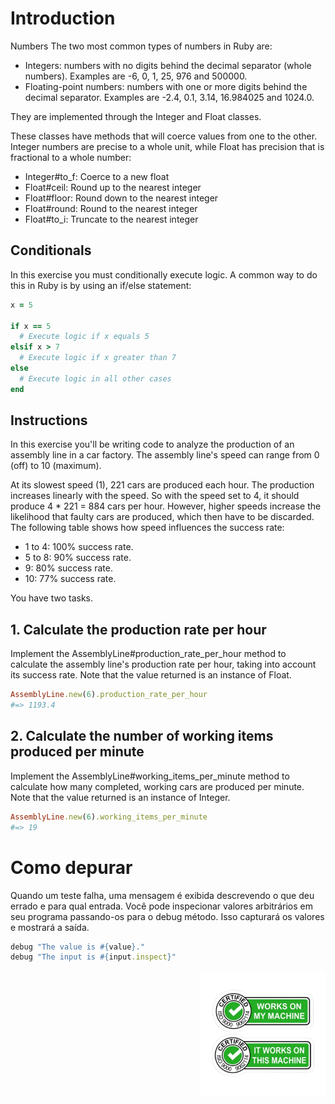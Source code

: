 # Introduction
Numbers
The two most common types of numbers in Ruby are:

- Integers: numbers with no digits behind the decimal separator (whole numbers). Examples are -6, 0, 1, 25, 976 and 500000.
- Floating-point numbers: numbers with one or more digits behind the decimal separator. Examples are -2.4, 0.1, 3.14, 16.984025 and 1024.0.

They are implemented through the Integer and Float classes.

These classes have methods that will coerce values from one to the other. Integer numbers are precise to a whole unit, while Float has precision that is fractional to a whole number:

- Integer#to_f: Coerce to a new float
- Float#ceil: Round up to the nearest integer
- Float#floor: Round down to the nearest integer
- Float#round: Round to the nearest integer
- Float#to_i: Truncate to the nearest integer

## Conditionals
In this exercise you must conditionally execute logic. A common way to do this in Ruby is by using an if/else statement:

``` ruby
x = 5

if x == 5
  # Execute logic if x equals 5
elsif x > 7
  # Execute logic if x greater than 7
else
  # Execute logic in all other cases
end
```

## Instructions
In this exercise you'll be writing code to analyze the production of an assembly line in a car factory. The assembly line's speed can range from 0 (off) to 10 (maximum).

At its slowest speed (1), 221 cars are produced each hour. The production increases linearly with the speed. So with the speed set to 4, it should produce 4 * 221 = 884 cars per hour. However, higher speeds increase the likelihood that faulty cars are produced, which then have to be discarded. The following table shows how speed influences the success rate:

- 1 to 4: 100% success rate.
- 5 to 8: 90% success rate.
- 9: 80% success rate.
- 10: 77% success rate.

You have two tasks.

## 1. Calculate the production rate per hour
Implement the AssemblyLine#production_rate_per_hour method to calculate the assembly line's production rate per hour, taking into account its success rate. Note that the value returned is an instance of Float.

``` ruby
AssemblyLine.new(6).production_rate_per_hour
#=> 1193.4
```
## 2. Calculate the number of working items produced per minute
Implement the AssemblyLine#working_items_per_minute method to calculate how many completed, working cars are produced per minute. Note that the value returned is an instance of Integer.

``` ruby
AssemblyLine.new(6).working_items_per_minute
#=> 19
```

# Como depurar
Quando um teste falha, uma mensagem é exibida descrevendo o que deu errado e para qual entrada. Você pode inspecionar valores arbitrários em seu programa passando-os para o debug método. Isso capturará os valores e mostrará a saída.

``` ruby
debug "The value is #{value}."
debug "The input is #{input.inspect}"
```

<div><img align="right" src="../assets/my_machine.png" alt="my_machine" width="200"></div>
